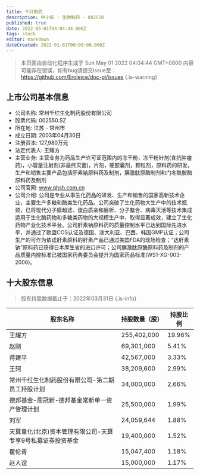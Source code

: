 ```yaml
---
title: 千红制药
description: 中小板 - 生物制药 - 002550
published: true
date: 2022-05-01T04:04:44.000Z
tags: stock
editor: markdown
dateCreated: 2022-01-01T00:00:00.000Z
---
```


> 本页面由自动化程序生成于 Sun May 01 2022 04:04:44 GMT+0800
> 内容可能存在错误，如有bug请提交issue至：https://github.com/Eroleice/doc-pi/issues
{.is-warning}

## 上市公司基本信息
- 公司名称: 常州千红生化制药股份有限公司
- 股票代码: 002550.SZ
- 所在地: 江苏 - 常州市
- 成立日期: 2003年04月30日
- 注册资本: 127,980万元
- 法定代表人: 王耀方
- 主营业务: 主营业务为药品生产许可证范围内的冻干粉，冻干粉针剂(含抗肿瘤药)，小容量注射剂(非最终灭菌)，片剂，硬胶囊剂，颗粒剂，原料药的研发，生产和销售主要产品包括肝素钠原料药及制剂，胰激肽原酶制剂和门冬酰胺酶原料药及制剂
- 公司官网: www.qhsh.com.cn
- 公司介绍: 公司是专业从事生化药品的研发、生产和销售的国家高新技术企业，主要生产多糖和酶类生化药品。公司突破了生化药物大生产中的技术瓶颈，已将现代分子膜超滤、蛋白质亲和层析、分子螯合、病毒灭活等技术集成运用于生化酶药物和多糖类药物的大规模生产中，取得显著成效，建立了生化药物产业化技术平台。公司肝素钠原料药的质量控制水平已达到国际先进水平，并通过了欧盟COS认证及德国、澳大利亚、巴西、韩国GMP认证；公司生产的可作为依诺肝素原料的肝素产品已通过美国FDA的现场检查；“达肝素钠”原料药已获得日本厚生省的进口许可；公司胰激肽原酶原料药及制剂的产品质量内控标准已被国家药典委员会提升为国家药品标准(WS1-XG-003-2006)。


## 十大股东信息
> 股东持股数据截止于：2022年03月31日
{.is-info}

| 股东名称 | 持股数量（股） | 持股比例 |
| --- | --- | --- |
| 王耀方 | 255,402,000 | 19.96% |
| 赵刚 | 69,301,000 | 5.41% |
| 蒋建平 | 42,567,000 | 3.33% |
| 王轲 | 38,209,600 | 2.99% |
| 常州千红生化制药股份有限公司-第二期员工持股计划 | 34,000,000 | 2.66% |
| 德邦基金-周冠新-德邦基金常新单一资产管理计划 | 25,500,000 | 1.99% |
| 刘军 | 24,059,644 | 1.88% |
| 天算量化(北京)资本管理有限公司-天算专享9号私募证券投资基金 | 19,400,000 | 1.52% |
| 瞿伦青 | 15,047,400 | 1.18% |
| 赵人谊 | 15,000,000 | 1.17% |




